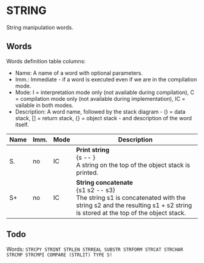 ﻿# STRING

String manipulation words.

## Words

Words definition table columns:

- Name: A name of a word with optional parameters.
- Imm.: Immediate - if a word is executed even if we are in the compilation mode.
- Mode: I = interpretation mode only (not available during compilation), C = compilation mode only
  (not available during implementation), IC = vailable in both modes.
- Description: A word name, followed by the stack diagram - () = data stack, [] = return stack, {} = object stack - and description of the word itself.

| Name  | Imm. | Mode | Description |
| ---   | ---  | ---  | --- |
| S.    | no   | IC   | **Print string**<br>{s -- }<br>A string on the top of the object stack is printed. |
| S+    | no   | IC   | **String concatenate**<br>{s1 s2 -- s3}<br>The string s1 is concatenated with the string s2 and the resulting s1 + s2 string is stored at the top of the object stack. |

## Todo

Words: `STRCPY STRINT STRLEN STRREAL SUBSTR STRFORM STRCAT STRCHAR STRCMP STRCMPI COMPARE (STRLIT) TYPE S!`
